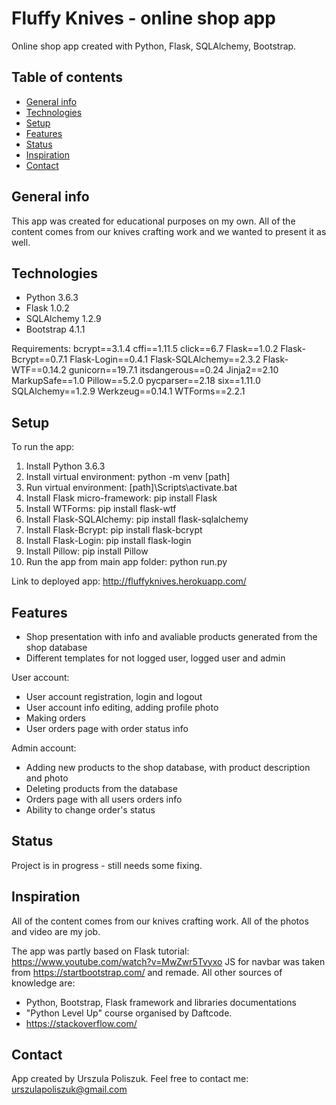 # Fluffy Knives - online shop app
Online shop app created with Python, Flask, SQLAlchemy, Bootstrap.

## Table of contents
* [General info](#general-info)
* [Technologies](#technologies)
* [Setup](#setup)
* [Features](#features)
* [Status](#status)
* [Inspiration](#inspiration)
* [Contact](#contact)

## General info
This app was created for educational purposes on my own.
All of the content comes from our knives crafting work and we wanted to present it as well.

## Technologies
* Python 3.6.3
* Flask 1.0.2
* SQLAlchemy 1.2.9
* Bootstrap 4.1.1

Requirements:
bcrypt==3.1.4
cffi==1.11.5
click==6.7
Flask==1.0.2
Flask-Bcrypt==0.7.1
Flask-Login==0.4.1
Flask-SQLAlchemy==2.3.2
Flask-WTF==0.14.2
gunicorn==19.7.1
itsdangerous==0.24
Jinja2==2.10
MarkupSafe==1.0
Pillow==5.2.0
pycparser==2.18
six==1.11.0
SQLAlchemy==1.2.9
Werkzeug==0.14.1
WTForms==2.2.1

## Setup
To run the app:
1. Install Python 3.6.3
2. Install virtual environment:
		python -m venv [path]
3. Run virtual environment:
		[path]\Scripts\activate.bat
4. Install Flask micro-framework:
		pip install Flask
5. Install WTForms:
		pip install flask-wtf
6. Install Flask-SQLAlchemy:
		pip install flask-sqlalchemy
7. Install Flask-Bcrypt:
		pip install flask-bcrypt
8. Install Flask-Login:
		pip install flask-login
5. Install Pillow:
		pip install Pillow
6. Run the app from main app folder:
		python run.py

Link to deployed app:
http://fluffyknives.herokuapp.com/

## Features
* Shop presentation with info and avaliable products generated from the shop database
* Different templates for not logged user, logged user and admin

User account:
* User account registration, login and logout
* User account info editing, adding profile photo
* Making orders
* User orders page with order status info

Admin account:
* Adding new products to the shop database, with product description and photo
* Deleting products from the database
* Orders page with all users orders info
* Ability to change order's status

## Status
Project is in progress - still needs some fixing.

## Inspiration
All of the content comes from our knives crafting work. 
All of the photos and video are my job.

The app was partly based on Flask tutorial: https://www.youtube.com/watch?v=MwZwr5Tvyxo
JS for navbar was taken from https://startbootstrap.com/ and remade.
All other sources of knowledge are:
* Python, Bootstrap, Flask framework and libraries documentations
* "Python Level Up" course organised by Daftcode.
* https://stackoverflow.com/

## Contact
App created by Urszula Poliszuk. 
Feel free to contact me:
urszulapoliszuk@gmail.com